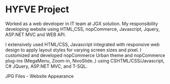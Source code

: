# HYFVE Project

Worked as a web developer in IT team at JGX solution. My responsibility developing website using HTML,CSS, nopCommerce, Javascript, Jquery, ASP.NET MVC and WEB API. 

I extensively used HTML/CSS, Javascript integrated with responsive web design to apply layout styles for varying screen sizes and pixel. I customized and developed nopCommerce Urban theme and nopCommerce plug-ins (MegaMenu, Zoom-in, NivoSlide..) using CSHTML/CSS/Javascript, C# JQuery, ASP.NET MVC, and T-SQL.

JPG Files - Website Appearance


